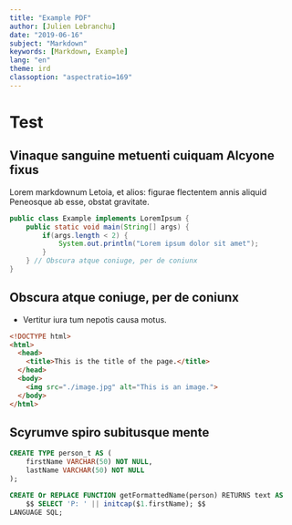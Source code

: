 ```yaml
---
title: "Example PDF"
author: [Julien Lebranchu]
date: "2019-06-16"
subject: "Markdown"
keywords: [Markdown, Example]
lang: "en"
theme: ird
classoption: "aspectratio=169"
---	
```


# Test


## Vinaque sanguine metuenti cuiquam Alcyone fixus

Lorem markdownum Letoia, et alios: figurae flectentem annis aliquid Peneosque ab
esse, obstat gravitate.

```java
public class Example implements LoremIpsum {
	public static void main(String[] args) {
		if(args.length < 2) {
			System.out.println("Lorem ipsum dolor sit amet");
		}
	} // Obscura atque coniuge, per de coniunx
}
```

## Obscura atque coniuge, per de coniunx

- Vertitur iura tum nepotis causa motus.

```html
<!DOCTYPE html>
<html>
  <head>
    <title>This is the title of the page.</title>
  </head>
  <body>
    <img src="./image.jpg" alt="This is an image.">
  </body>
</html>
```

## Scyrumve spiro subitusque mente

```{.sql caption="Pallas nuper longusque cratere habuisse sepulcro pectore fertur."}
CREATE TYPE person_t AS (
	firstName VARCHAR(50) NOT NULL,
	lastName VARCHAR(50) NOT NULL
);

CREATE Or REPLACE FUNCTION getFormattedName(person) RETURNS text AS
	$$ SELECT 'P: ' || initcap($1.firstName); $$
LANGUAGE SQL;
```